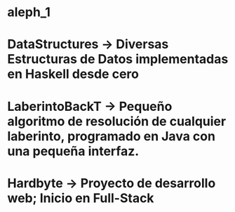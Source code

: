 # aleph_1

# DataStructures -> Diversas Estructuras de Datos implementadas en Haskell desde cero

# LaberintoBackT -> Pequeño algoritmo de resolución de cualquier laberinto, programado en Java con una pequeña interfaz.

# Hardbyte -> Proyecto de desarrollo web; Inicio en Full-Stack
